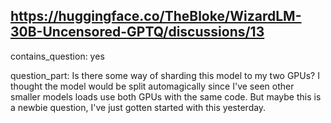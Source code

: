 ## https://huggingface.co/TheBloke/WizardLM-30B-Uncensored-GPTQ/discussions/13

contains_question: yes

question_part: Is there some way of sharding this model to my two GPUs? I thought the model would be split automagically since I've seen other smaller models loads use both GPUs with the same code. But maybe this is a newbie question, I've just gotten started with this yesterday.